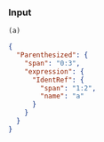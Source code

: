 ### Input
```js
(a)
```

```json
{
  "Parenthesized": {
    "span": "0:3",
    "expression": {
      "IdentRef": {
        "span": "1:2",
        "name": "a"
      }
    }
  }
}
```
